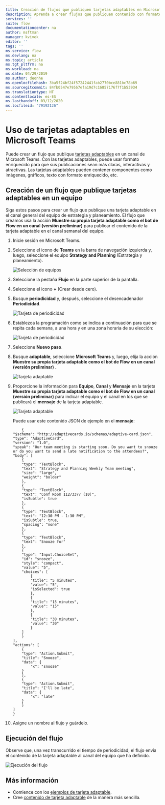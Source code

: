 ```yaml
---
title: Creación de flujos que publiquen tarjetas adaptables en Microsoft Teams | Microsoft Docs
description: Aprenda a crear flujos que publiquen contenido con formato enriquecido mediante tarjetas adaptables en Microsoft Teams.
services: ''
suite: flow
documentationcenter: na
author: msftman
manager: kvivek
editor: ''
tags: ''
ms.service: flow
ms.devlang: na
ms.topic: article
ms.tgt_pltfrm: na
ms.workload: na
ms.date: 04/29/2019
ms.author: deonhe
ms.openlocfilehash: 3ba5f24bf24f57242441fab2770bce881bc78b69
ms.sourcegitcommit: 84fb0547e79567efa19d7c16857176f7f1b53934
ms.translationtype: HT
ms.contentlocale: es-ES
ms.lasthandoff: 03/12/2020
ms.locfileid: "79192126"
---
```

<!--from editor: I notice that adaptive cards is capitalized on the page opened by the link in the first paragraph. But the screenshots in this file don't show it being capitalized. So I'm unsure if it should change.-->


# <a name="use-adaptive-cards-in-microsoft-teams"></a>Uso de tarjetas adaptables en Microsoft Teams


Puede crear un flujo que publique [tarjetas adaptables](https://adaptivecards.io) en un canal de Microsoft Teams. Con las tarjetas adaptables, puede usar formato enriquecido para que sus publicaciones sean más claras, interactivas y atractivas. Las tarjetas adaptables pueden contener componentes como imágenes, gráficos, texto con formato enriquecido, etc.

## <a name="create-a-flow-that-posts-adaptive-cards-to-a-team"></a>Creación de un flujo que publique tarjetas adaptables en un equipo

Siga estos pasos para crear un flujo que publique una tarjeta adaptable en el canal general del equipo de estrategia y planeamiento. El flujo que creamos usa la acción **Muestre su propia tarjeta adaptable como el bot de Flow en un canal (versión preliminar)** para publicar el contenido de la tarjeta adaptable en el canal semanal del equipo.

1. Inicie sesión en Microsoft Teams.
1. Seleccione el icono de **Teams** en la barra de navegación izquierda y, luego, seleccione el equipo **Strategy and Planning** (Estrategia y planeamiento).

    ![Selección de equipos](media/create-adaptive-cards-teams/select-teams-team.png)

1. Seleccione la pestaña **Flujo** en la parte superior de la pantalla.
1. Seleccione el icono **+** (Crear desde cero).
1. Busque **periodicidad** y, después, seleccione el desencadenador **Periodicidad**.

    ![Tarjeta de periodicidad](media/create-adaptive-cards-teams/select-recurrence.png)

1. Establezca la programación como se indica a continuación para que se repita cada semana, a una hora y en una zona horaria de su elección:
    
    ![Tarjeta de periodicidad](media/create-adaptive-cards-teams/recurrence-card.png)
    
1. Seleccione **Nuevo paso**.
1. Busque **adaptable**, seleccione **Microsoft Teams** y, luego, elija la acción **Muestre su propia tarjeta adaptable como el bot de Flow en un canal (versión preliminar)** .

   ![Tarjeta adaptable](media/create-adaptive-cards-teams/select-adaptive-post-message-action.png)

1. Proporcione la información para **Equipo**, **Canal** y **Mensaje** en la tarjeta **Muestre su propia tarjeta adaptable como el bot de Flow en un canal (versión preliminar)** para indicar el equipo y el canal en los que se publicará el **mensaje** de la tarjeta adaptable.

   ![Tarjeta adaptable](media/create-adaptive-cards-teams/adaptive-card-message.png)

   Puede usar este contenido JSON de ejemplo en el **mensaje**:

    ````
        {
    "$schema": "http://adaptivecards.io/schemas/adaptive-card.json",
    "type": "AdaptiveCard",
    "version": "1.0",
    "speak": "Our team meeting is starting soon. Do you want to snooze  or do you want to send a late notification to the attendees?",
    "body": [
        {
        "type": "TextBlock",
        "text": "Strategy and Planning Weekly Team meeting",
        "size": "large",
        "weight": "bolder"
        },
        {
        "type": "TextBlock",
        "text": "Conf Room 112/3377 (10)",
        "isSubtle": true
        },
        {
        "type": "TextBlock",
        "text": "12:30 PM - 1:30 PM",
        "isSubtle": true,
        "spacing": "none"
        },
        {
        "type": "TextBlock",
        "text": "Snooze for"
        },
        {
        "type": "Input.ChoiceSet",
        "id": "snooze",
        "style": "compact",
        "value": "5",
        "choices": [
            {
            "title": "5 minutes",
            "value": "5",
            "isSelected": true
            },
            {
            "title": "15 minutes",
            "value": "15"
            },
            {
            "title": "30 minutes",
            "value": "30"
            }
        ]
        }
    ],
    "actions": [
        {
        "type": "Action.Submit",
        "title": "Snooze",
        "data": {
            "x": "snooze"
        }
        },
        {
        "type": "Action.Submit",
        "title": "I'll be late",
        "data": {
            "x": "late"
        }
        }
    ]
    }
    ````


1. Asigne un nombre al flujo y guárdelo.


## <a name="run-the-flow"></a>Ejecución del flujo

Observe que, una vez transcurrido el tiempo de periodicidad, el flujo envía el contenido de la tarjeta adaptable al canal del equipo que ha definido.

![Ejecución del flujo](media/create-adaptive-cards-teams/flow-run-result.png)

## <a name="learn-more"></a>Más información

- Comience con los [ejemplos de tarjeta adaptable](https://adaptivecards.io/samples/).
- Cree [contenido de tarjeta adaptable](https://adaptivecards.io) de la manera más sencilla.



